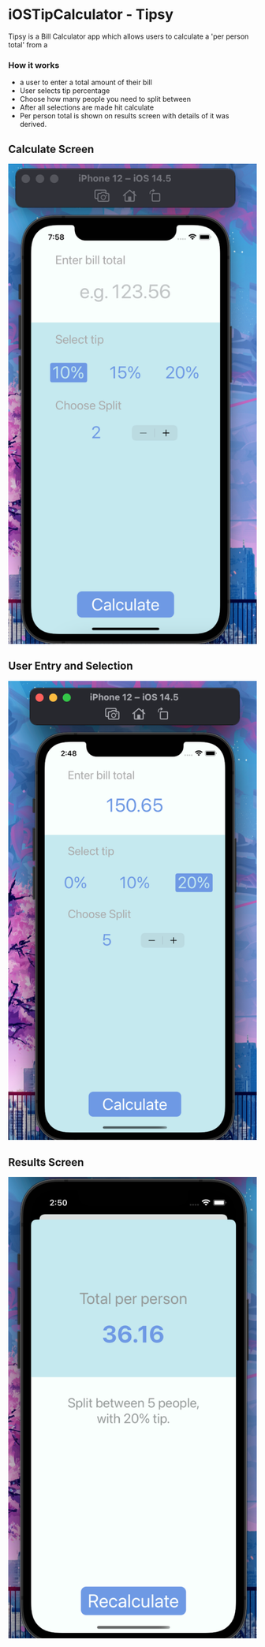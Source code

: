 # iOSTipCalculator - Tipsy
Tipsy is a Bill Calculator app which allows users to calculate a 'per person total' from a  

### How it works

- a user to enter a total amount of their bill
- User selects tip percentage
- Choose how many people you need to split between
- After all selections are made hit calculate 
- Per person total is shown on results screen with details of it was derived. 

## Calculate Screen 
![Screenshot](TipsyCalculateScreen.png)

## User Entry and Selection 
![Screenshot](TipsyUserSelection.png)

## Results Screen 
![Screenshot](TipsyRestultsScreen.png)




